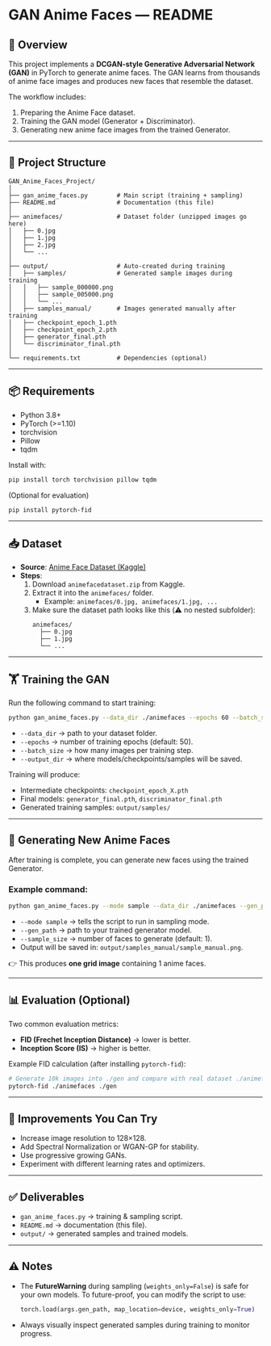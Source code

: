 # GAN Anime Faces — README

## 📌 Overview
This project implements a **DCGAN-style Generative Adversarial Network (GAN)** in PyTorch to generate anime faces. The GAN learns from thousands of anime face images and produces new faces that resemble the dataset.

The workflow includes:
1. Preparing the Anime Face dataset.
2. Training the GAN model (Generator + Discriminator).
3. Generating new anime face images from the trained Generator.

---

## 📂 Project Structure
```
GAN_Anime_Faces_Project/
│
├── gan_anime_faces.py        # Main script (training + sampling)
├── README.md                 # Documentation (this file)
│
├── animefaces/               # Dataset folder (unzipped images go here)
│   ├── 0.jpg
│   ├── 1.jpg
│   ├── 2.jpg
│   └── ...
│
├── output/                   # Auto-created during training
│   ├── samples/              # Generated sample images during training
│   │   ├── sample_000000.png
│   │   ├── sample_005000.png
│   │   └── ...
│   ├── samples_manual/       # Images generated manually after training
│   ├── checkpoint_epoch_1.pth
│   ├── checkpoint_epoch_2.pth
│   ├── generator_final.pth
│   └── discriminator_final.pth
│
└── requirements.txt          # Dependencies (optional)
```

---

## 📦 Requirements
- Python 3.8+
- PyTorch (>=1.10)
- torchvision
- Pillow
- tqdm

Install with:
```bash
pip install torch torchvision pillow tqdm
```

(Optional for evaluation)
```bash
pip install pytorch-fid
```

---

## 📥 Dataset
- **Source**: [Anime Face Dataset (Kaggle)](https://www.kaggle.com/splcher/animefacedataset)
- **Steps**:
  1. Download `animefacedataset.zip` from Kaggle.
  2. Extract it into the `animefaces/` folder.
     - Example: `animefaces/0.jpg, animefaces/1.jpg, ...`
  3. Make sure the dataset path looks like this (⚠️ no nested subfolder):
     ```
     animefaces/
       ├── 0.jpg
       ├── 1.jpg
       └── ...
     ```

---

## 🏋️ Training the GAN
Run the following command to start training:

```bash
python gan_anime_faces.py --data_dir ./animefaces --epochs 60 --batch_size 64 --output_dir ./output
```

- `--data_dir` → path to your dataset folder.
- `--epochs` → number of training epochs (default: 50).
- `--batch_size` → how many images per training step.
- `--output_dir` → where models/checkpoints/samples will be saved.

Training will produce:
- Intermediate checkpoints: `checkpoint_epoch_X.pth`
- Final models: `generator_final.pth`, `discriminator_final.pth`
- Generated training samples: `output/samples/`

---

## 🎨 Generating New Anime Faces
After training is complete, you can generate new faces using the trained Generator.

### Example command:
```bash
python gan_anime_faces.py --mode sample --data_dir ./animefaces --gen_path ./output/generator_final.pth --output_dir ./output --sample_size 1
```

- `--mode sample` → tells the script to run in sampling mode.
- `--gen_path` → path to your trained generator model.
- `--sample_size` → number of faces to generate (default: 1).
- Output will be saved in: `output/samples_manual/sample_manual.png`.

👉 This produces **one grid image** containing 1 anime faces.

---

## 📊 Evaluation (Optional)
Two common evaluation metrics:
- **FID (Frechet Inception Distance)** → lower is better.
- **Inception Score (IS)** → higher is better.

Example FID calculation (after installing `pytorch-fid`):
```bash
# Generate 10k images into ./gen and compare with real dataset ./animefaces
pytorch-fid ./animefaces ./gen
```

---

## 🚀 Improvements You Can Try
- Increase image resolution to 128×128.
- Add Spectral Normalization or WGAN-GP for stability.
- Use progressive growing GANs.
- Experiment with different learning rates and optimizers.

---

## ✅ Deliverables
- `gan_anime_faces.py` → training & sampling script.
- `README.md` → documentation (this file).
- `output/` → generated samples and trained models.

---

## ⚠️ Notes
- The **FutureWarning** during sampling (`weights_only=False`) is safe for your own models. To future-proof, you can modify the script to use:
  ```python
  torch.load(args.gen_path, map_location=device, weights_only=True)
  ```
- Always visually inspect generated samples during training to monitor progress.

